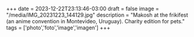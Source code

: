 +++
date = 2023-12-22T23:13:46-03:00
draft = false
image = "/media/IMG_20231223_144129.jpg"
description = "Makosh at the frikifest (an anime convention in Montevideo, Uruguay). Charity edition for pets."
tags = ['photo','foto','image','imagen']
+++
